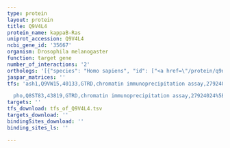 ```yaml
---
type: protein
layout: protein
title: Q9V4L4
protein_name: kappaB-Ras
uniprot_accession: Q9V4L4
ncbi_gene_id: '35667'
organism: Drosophila melanogaster
function: target gene
number_of_interactions: '2'
orthologs: '[{"species": "Homo sapiens", "id": ["<a href=\"/protein/q9nyr9\">Q9NYR9</a>", "<a href=\"/protein/q9nys0\">Q9NYS0</a>"]}, {"species": "Danio rerio", "id": ["<a href=\"/protein/q6dgq1\">Q6DGQ1</a>", "<a href=\"/protein/f1qjh0\">F1QJH0</a>"]}, {"species": "Mus musculus", "id": ["<a href=\"/protein/q9cr56\">Q9CR56</a>", "<a href=\"/protein/q8cec5\">Q8CEC5</a>"]}, {"species": "Rattus norvegicus", "id": ["<a href=\"/protein/d3zck2\">D3ZCK2</a>", "<a href=\"/protein/b5dfj1\">B5DFJ1</a>"]}]'
jaspar_matrices: ''
tfs: 'ash1,Q9VW15,40133,GTRD,chromatin immunoprecipitation assay,27924024%5Buid%5D,No

  pho,Q8ST83,43819,GTRD,chromatin immunoprecipitation assay,27924024%5Buid%5D,No'
targets: ''
tfs_download: tfs_of_Q9V4L4.tsv
targets_download: ''
bindingSites_download: ''
binding_sites_ls: ''

---
```

